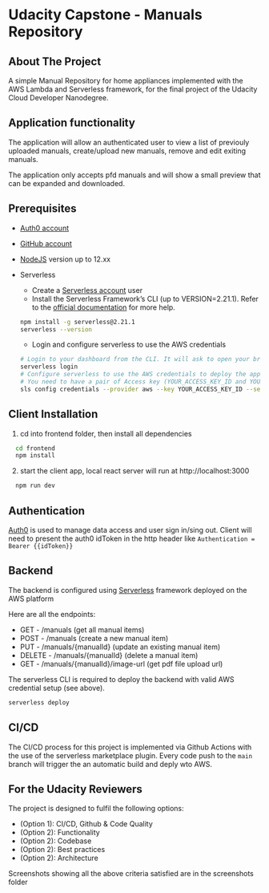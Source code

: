 # Udacity Capstone - Manuals Repository

## About The Project

A simple Manual Repository for home appliances implemented with the AWS Lambda and Serverless framework, for the final project of the Udacity Cloud Developer Nanodegree.

## Application functionality

The application will allow an authenticated user to view a list of previouly uploaded manuals, create/upload new manuals, remove and edit exiting manuals.

The application only accepts pfd manuals and will show a small preview that can be expanded and downloaded.

## Prerequisites

* <a href="https://manage.auth0.com/" target="_blank">Auth0 account</a>
* <a href="https://github.com" target="_blank">GitHub account</a>
* <a href="https://nodejs.org/en/download/package-manager/" target="_blank">NodeJS</a> version up to 12.xx
* Serverless

  * Create a <a href="https://dashboard.serverless.com/" target="_blank">Serverless account</a> user
  * Install the Serverless Framework’s CLI  (up to VERSION=2.21.1). Refer to the <a href="https://www.serverless.com/framework/docs/getting-started/" target="_blank">official documentation</a> for more help.

  ```bash
  npm install -g serverless@2.21.1
  serverless --version
  ```

  * Login and configure serverless to use the AWS credentials

  ```bash
  # Login to your dashboard from the CLI. It will ask to open your browser and finish the process.
  serverless login
  # Configure serverless to use the AWS credentials to deploy the application
  # You need to have a pair of Access key (YOUR_ACCESS_KEY_ID and YOUR_SECRET_KEY) of an IAM user with Admin access permissions
  sls config credentials --provider aws --key YOUR_ACCESS_KEY_ID --secret YOUR_SECRET_KEY --profile serverless
  ```

## Client Installation

1. cd into frontend folder, then install all dependencies

```sh
  cd frontend
  npm install
```

2. start the client app, local react server will run at http://localhost:3000

```sh
  npm run dev
```

## Authentication

[Auth0](https://auth0.com/) is used to manage data access and user sign in/sing out.
Client will need to present the auth0 idToken in the http header like `Authentication = Bearer {{idToken}}`

## Backend

The backend is configured using [Serverless](https://www.serverless.com) framework deployed on the AWS platform

Here are all the endpoints:

- GET - /manuals (get all manual items)
- POST - /manuals (create a new manual item)
- PUT - /manuals/{manualId} (update an existing manual item)
- DELETE - /manuals/{manualId} (delete a manual item)
- GET - /manuals/{manualId}/image-url (get pdf file upload url)

The serverless CLI is required to deploy the backend with valid AWS credential setup (see above).

```sh
serverless deploy
```

## CI/CD

The CI/CD process for this project is implemented via Github Actions with the use of the serverless marketplace plugin. Every code push to the `main` branch will trigger the an automatic build and deply wto AWS.

## For the Udacity Reviewers

The project is designed to fulfil the following options:

- (Option 1): CI/CD, Github & Code Quality
- (Option 2): Functionality
- (Option 2): Codebase
- (Option 2): Best practices
- (Option 2): Architecture

Screenshots showing all the above criteria satisfied are in the screenshots folder
